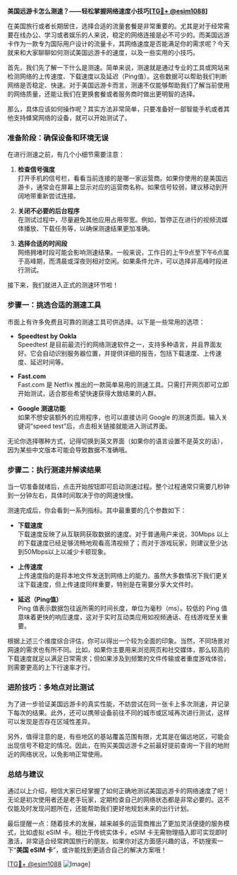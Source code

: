 **美国远游卡怎么测速？——轻松掌握网络速度小技巧[[TG💪+ @esim1088](https://t.me/s/esim1088)]**

在美国旅行或者长期居住，选择合适的流量套餐是非常重要的。尤其是对于经常需要在线办公、学习或者娱乐的人来说，稳定的网络连接是必不可少的。而美国远游卡作为一款专为国际用户设计的流量卡，其网络速度是否能满足你的需求呢？今天就来和大家聊聊如何测试美国远游卡的速度，以及一些实用的小技巧。

首先，我们先了解一下什么是测速。简单来说，测速就是通过专业的工具或网站来检测网络的上传速度、下载速度以及延迟（Ping值）。这些数据可以帮助我们判断网络是否稳定、快速。对于美国远游卡而言，测速不仅能够帮助我们了解当前使用的网络质量，还能让我们在更换套餐或者服务商时做出更明智的选择。

那么，具体应该如何操作呢？其实方法非常简单，只要准备好一部智能手机或者其他支持蜂窝网络的设备，就可以开始测试了。

### **准备阶段：确保设备和环境无误**

在进行测速之前，有几个小细节需要注意：

1. **检查信号强度**  
   打开手机的信号栏，看看当前连接的是哪一家运营商。如果你使用的是美国远游卡，通常会在屏幕上显示对应的运营商名称。如果信号较弱，建议移动到开阔地带重新尝试连接。

2. **关闭不必要的后台程序**  
   在测试过程中，尽量避免其他应用占用带宽。例如，暂停正在进行的视频流媒体播放、下载任务等，以确保测速结果更加准确。

3. **选择合适的时间段**  
   网络拥堵时段可能会影响测速结果。一般来说，工作日的上午9点至下午6点属于高峰期，而清晨或深夜则相对空闲。如果条件允许，可以选择非高峰时段进行测试。

接下来，我们就进入正式的测速环节啦！

### **步骤一：挑选合适的测速工具**

市面上有许多免费且可靠的测速工具可供选择。以下是一些常用的选项：

- **Speedtest by Ookla**  
  Speedtest 是目前最流行的网络测速软件之一，支持多种语言，并且界面友好。它会自动识别服务器位置，并提供详细的报告，包括下载速度、上传速度、延迟时间等。

- **Fast.com**  
  Fast.com 是 Netflix 推出的一款简单易用的测速工具。只需打开网页即可立即开始测试，适合那些希望快速获得大致结果的人群。

- **Google 测速功能**  
  如果不想安装额外的应用程序，也可以直接访问 Google 的测速页面。输入关键词“speed test”后，点击相关链接就能进入测试界面。

无论你选择哪种方式，记得切换到英文界面（如果你的语言设置不是英文的话），因为某些中文版本可能会导致数据不准确哦。

### **步骤二：执行测速并解读结果**

当一切准备就绪后，点击开始按钮即可启动测速过程。整个过程通常只需要几秒钟到一分钟左右，具体时间取决于你的网速快慢。

测速完成后，你会看到一系列指标。其中最重要的几个参数如下：

- **下载速度**  
  下载速度反映了从互联网获取数据的速度。对于普通用户来说，30Mbps 以上的下载速度已经足够流畅地观看高清视频了；而对于游戏玩家，则建议至少达到50Mbps以上以减少卡顿现象。

- **上传速度**  
  上传速度指的是将本地文件发送到网络上的能力。虽然大多数情况下我们更关注下载速度，但上传速度同样重要，特别是在需要分享大文件时。

- **延迟（Ping值）**  
  Ping 值表示数据包往返所需的时间长度，单位为毫秒（ms）。较低的 Ping 值意味着更快的响应速度，这对于实时互动类应用如视频通话、在线游戏至关重要。

根据上述三个维度综合评估，你可以得出一个较为全面的印象。当然，不同场景对网速的需求也有所不同。比如，如果你主要用来浏览网页和社交媒体，那么较高的下载速度就足以满足日常需求；但如果涉及到频繁的文件传输或者重度游戏体验，则需要更高的上下行速率才行。

### **进阶技巧：多地点对比测试**

为了进一步验证美国远游卡的真实性能，不妨尝试在同一张卡上多次测速，并记录下每次的结果。此外，还可以携带设备前往不同的城市或区域再次进行测试，这样可以发现是否存在区域性差异。

另外，值得注意的是，有些地区的基站覆盖范围有限，尤其是在偏远地区，可能会出现信号不稳定的情况。因此，在购买美国远游卡之前最好提前查询一下目的地附近的网络状况，以免影响正常使用。

### **总结与建议**

通过以上介绍，相信大家已经掌握了如何正确地测试美国远游卡的网络速度了吧！无论是初次使用者还是老手玩家，定期检查自己的网络状态都是非常必要的。这不仅能及时发现问题所在，还能帮助我们更好地规划未来的出行计划。

最后提醒一点：随着技术的发展，越来越多的运营商推出了更加灵活便捷的服务模式，比如虚拟 eSIM 卡。相比于传统实体卡，eSIM 卡无需物理插入即可实现即时激活，非常适合经常跨国旅行的朋友。如果你对这方面感兴趣的话，不妨搜索一下“**美国 eSIM 卡**”，或许能找到更适合自己的解决方案哦！

[[TG💪+ @esim1088](https://t.me/s/esim1088) ![Image](https://i.postimg.cc/4NQfJmqS/Snipaste-2025-05-13-00-14-12.png)]
